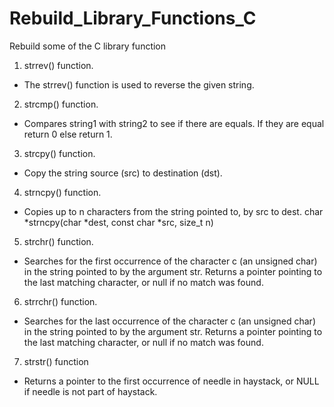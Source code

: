 # Rebuild_Library_Functions_C
Rebuild some of the C library function 

1. strrev() function.

- The strrev() function is used to reverse the given string. 

2. strcmp() function.

- Compares string1 with string2 to see if there are equals. If they are equal return 0 else return 1.

3. strcpy() function.

- Copy the string source (src) to destination (dst).

4. strncpy() function.

- Copies up to n characters from the string pointed to, by src to dest. char *strncpy(char *dest, const char *src, size_t n) 

5. strchr() function.

- Searches for the first occurrence of the character c (an unsigned char) in the string pointed to by the argument str. Returns a pointer pointing to the last matching character, or null if no match was found.

6. strrchr() function.

- Searches for the last occurrence of the character c (an unsigned char) in the string pointed to by the argument str. Returns a pointer pointing to the last matching character, or null if no match was found.

7. strstr() function

- Returns a pointer to the first occurrence of needle in haystack, or NULL if needle is not part of haystack.
